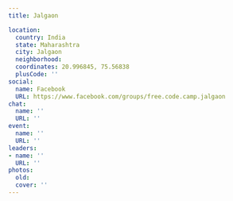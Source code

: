 ```yaml
---
title: Jalgaon

location:
  country: India
  state: Maharashtra
  city: Jalgaon
  neighborhood: 
  coordinates: 20.996845, 75.56838
  plusCode: ''
social:
  name: Facebook
  URL: https://www.facebook.com/groups/free.code.camp.jalgaon
chat:
  name: ''
  URL: ''
event:
  name: ''
  URL: ''
leaders:
- name: ''
  URL: ''
photos:
  old: 
  cover: ''
---
```

